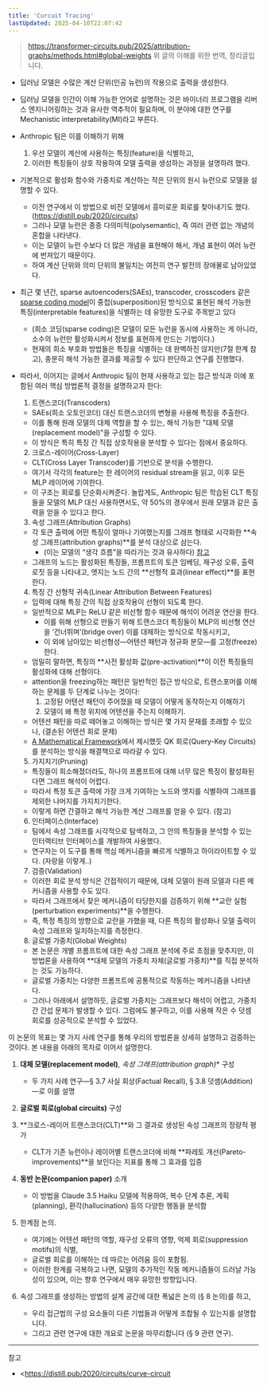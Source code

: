 ```yaml
---
title: 'Curcuit Tracing'
lastUpdated: 2025-04-10T22:07:42
---
```

> <https://transformer-circuits.pub/2025/attribution-graphs/methods.html#global-weights>
> 위 글의 이해를 위한 번역, 정리글입니다.

- 딥러닝 모델은 수많은 계산 단위(인공 뉴런)의 작용으로 출력을 생성한다.
- 딥러닝 모델을 인간이 이해 가능한 언어로 설명하는 것은 바이너리 프로그램을 리버스 엔지니어링하는 것과 유사한 역추적이 필요하며, 이 분야에 대한 연구를 Mechanistic interpretability(MI)라고 부른다.

- Anthropic 팀은 이를 이해하기 위해
  1. 우선 모델이 계산에 사용하는 특징(feature)을 식별하고,
  2. 이러한 특징들이 상호 작용하여 모델 출력을 생성하는 과정을 설명하려 했다.

- 기본적으로 활성화 함수와 가중치로 계산하는 작은 단위의 원시 뉴런으로 모델을 설명할 수 있다.
  - 이전 연구에서 이 방법으로 비전 모델에서 흥미로운 회로를 찾아내기도 했다. (<https://distill.pub/2020/circuits>)
  - 그러나 모델 뉴런은 종종 다의미적(polysemantic), 즉 여러 관련 없는 개념의 혼합을 나타낸다.
  - 이는 모델이 뉴런 수보다 더 많은 개념을 표현해야 해서, 개념 표현이 여러 뉴런에 번져있기 때문이다.
  - 하여 계산 단위와 의미 단위의 불일치는 여전히 연구 발전의 장애물로 남아있었다.

- 최근 몇 년간, sparse autoencoders(SAEs), transcoder, crosscoders 같은 [sparse coding model](https://en.wikipedia.org/wiki/Sparse_dictionary_learning)이 중첩(superposition)된 방식으로 표현된 해석 가능한 특징(interpretable features)을 식별하는 데 유망한 도구로 주목받고 있다
  - (희소 코딩(sparse coding)은 모델이 모든 뉴런을 동시에 사용하는 게 아니라, 소수의 뉴런만 활성화시켜서 정보를 표현하게 만드는 기법이다.)
  - 현재의 희소 부호화 방법들은 특징을 식별하는 데 완벽하진 않지만(7절 한계 참고), 충분히 해석 가능한 결과를 제공할 수 있다 판단하고 연구를 진행했다.

- 따라서, 이어지는 글에서 Anthropic 팀이 현재 사용하고 있는 접근 방식과 이에 포함된 여러 핵심 방법론적 결정을 설명하고자 한다:

  1. 트랜스코더(Transcoders)
  - SAEs(희소 오토인코더) 대신 트랜스코더의 변형을 사용해 특징을 추출한다.
  - 이를 통해 원래 모델의 대체 역할을 할 수 있는, 해석 가능한 "대체 모델(replacement model)"을 구성할 수 있다.
  - 이 방식은 특히 특징 간 직접 상호작용을 분석할 수 있다는 점에서 중요하다.

  2. 크로스-레이어(Cross-Layer)
  - CLT(Cross Layer Transcoder)를 기반으로 분석을 수행한다.
  - 여기서 각각의 feature는 한 레이어의 residual stream을 읽고, 이후 모든 MLP 레이어에 기여한다.
  - 이 구조는 회로를 단순화시켜준다. 놀랍게도, Anthropic 팀은 학습된 CLT 특징들을 모델의 MLP 대신 사용하면서도, 약 50%의 경우에서 원래 모델과 같은 출력을 얻을 수 있다고 한다.

  3. 속성 그래프(Attribution Graphs)
  - 각 토큰 출력에 어떤 특징이 얼마나 기여했는지를 그래프 형태로 시각화한 **속성 그래프(attribution graphs)**를 분석 대상으로 삼는다.
    - (이는 모델의 “생각 흐름”을 따라가는 것과 유사하다) [참고](https://arxiv.org/pdf/2406.11944)
  - 그래프의 노드는 활성화된 특징들, 프롬프트의 토큰 임베딩, 재구성 오류, 출력 로짓 등을 나타내고, 엣지는 노드 간의 **선형적 효과(linear effect)**를 표현한다.

  4. 특징 간 선형적 귀속(Linear Attribution Between Features)
  - 입력에 대해 특징 간의 직접 상호작용이 선형이 되도록 한다.
  - 일반적으로 MLP는 ReLU 같은 비선형 함수 때문에 해석이 어려운 연산을 한다.
    - 이를 위해 선형으로 만들기 위해 트랜스코더 특징들이 MLP의 비선형 연산을 ‘건너뛰며’(bridge over) 이를 대체하는 방식으로 작동시키고,
    - 이 외에 남아있는 비선형성—어텐션 패턴과 정규화 분모—를 고정(freeze)한다.
  - 엄밀히 말하면, 특징의 **사전 활성화 값(pre-activation)**이 이전 특징들의 활성화에 대해 선형이다.
  - attention을 freezing하는 패턴은 일반적인 접근 방식으로, 트랜스포머를 이해하는 문제를 두 단계로 나누는 것이다:
     1. 고정된 어텐션 패턴이 주어졌을 때 모델이 어떻게 동작하는지 이해하기
     2. 모델이 왜 특정 위치에 어텐션을 주는지 이해하기.
  - 어텐션 패턴을 따로 떼어놓고 이해하는 방식은 몇 가지 문재를 초래할 수 있으나, (결손된 어텐션 회로 문제)
  - [A Mathematical Framework](https://transformer-circuits.pub/2021/framework/index.html)에서 제시했듯 QK 회로(Query-Key Circuits)를 분석하는 방식을 해결책으로 따라갈 수 있다.

  5. 가지치기(Pruning)
  - 특징들이 희소해졌더라도, 하나의 프롬프트에 대해 너무 많은 특징이 활성화된다면 그래프 해석이 어렵다.
  - 따라서 특정 토큰 출력에 가장 크게 기여하는 노드와 엣지를 식별하여 그래프를 제외한 나머지를 가지치기한다.
  - 이렇게 하면 간결하고 해석 가능한 계산 그래프를 얻을 수 있다. (참고)

  6. 인터페이스(Interface)
  - 팀에서 속성 그래프를 시각적으로 탐색하고, 그 안의 특징들을 분석할 수 있는 인터랙티브 인터페이스를 개발하여 사용했다.
  - 연구자는 이 도구를 통해 핵심 메커니즘을 빠르게 식별하고 하이라이트할 수 있다. (자랑을 이렇게..)

  7. 검증(Validation)
  - 이러한 회로 분석 방식은 간접적이기 때문에, 대체 모델이 원래 모델과 다른 메커니즘을 사용할 수도 있다.
  - 따라서 그래프에서 찾은 메커니즘이 타당한지를 검증하기 위해 **교란 실험(perturbation experiments)**을 수행한다.
  - 즉, 특정 특징의 방향으로 교란을 가했을 때, 다른 특징의 활성화나 모델 출력이 속성 그래프와 일치하는지를 측정한다.

  8. 글로벌 가중치(Global Weights)
  - 본 논문은 개별 프롬프트에 대한 속성 그래프 분석에 주로 초점을 맞추지만, 이 방법론을 사용하여 **대체 모델의 가중치 자체(글로벌 가중치)**를 직접 분석하는 것도 가능하다.
  - 글로벌 가중치는 다양한 프롬프트에 공통적으로 작동하는 메커니즘을 나타낸다.
  - 그러나 아래에서 설명하듯, 글로벌 가중치는 그래프보다 해석이 어렵고, 가중치 간 간섭 문제가 발생할 수 있다. 그럼에도 불구하고, 이를 사용해 작은 수 덧셈 회로를 성공적으로 분석할 수 있었다.

이 논문의 목표는 몇 가지 사례 연구를 통해 우리의 방법론을 상세히 설명하고 검증하는 것이다. 본 내용을 아래의 목차로 이어서 설명한다.

1. **대체 모델(replacement model)**, *속성 그래프(attribution graph)** 구성
    - 두 가지 사례 연구—§ 3.7 사실 회상(Factual Recall), § 3.8 덧셈(Addition)—로 이를 설명

2. **글로벌 회로(global circuits)** 구성

3. **크로스-레이어 트랜스코더(CLT)**와 그 결과로 생성된 속성 그래프의 정량적 평가

    - CLT가 기존 뉴런이나 레이어별 트랜스코더에 비해 **파레토 개선(Pareto-improvements)**을 보인다는 지표를 통해 그 효과를 입증

4. **동반 논문(companion paper)** 소개
   - 이 방법을 Claude 3.5 Haiku 모델에 적용하여, 복수 단계 추론, 계획(planning), 환각(hallucination) 등의 다양한 행동을 분석함

5. 한계점 논의.
   - 여기에는 어텐션 패턴의 역할, 재구성 오류의 영향, 억제 회로(suppression motifs)의 식별,
   - 글로벌 회로를 이해하는 데 따르는 어려움 등이 포함됨.
   - 이러한 한계를 극복하고 나면, 모델의 추가적인 작동 메커니즘들이 드러날 가능성이 있으며, 이는 향후 연구에서 매우 유망한 방향입니다.

6. 속성 그래프를 생성하는 방법의 설계 공간에 대한 폭넓은 논의 (§ 8 논의)를 하고,
   - 우리 접근법의 구성 요소들이 다른 기법들과 어떻게 조합될 수 있는지를 설명합니다.
   - 그리고 관련 연구에 대한 개요로 논문을 마무리합니다 (§ 9 관련 연구).

---
참고

- <<https://distill.pub/2020/circuits/curve-circuit>
